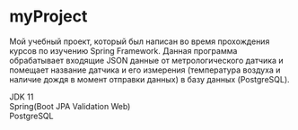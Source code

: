 # myProject
Мой учебный проект, который был написан во время прохождения курсов по изучению Spring Framework.
Данная программа обрабатывает входящие JSON данные от метрологического датчика и помещает название датчика и его измерения (температура воздуха и наличие дождя в момент отправки данных) в базу данных (PostgreSQL).

JDK 11  
    Spring(Boot  JPA  Validation  Web)    
PostgreSQL  
